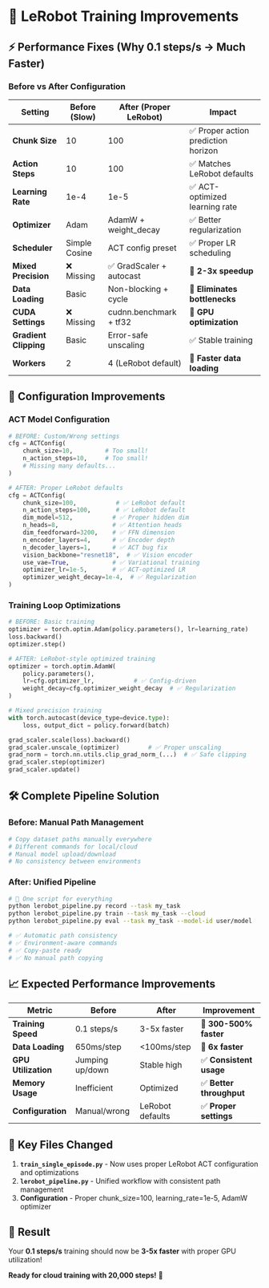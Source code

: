 # 🚀 LeRobot Training Improvements

## ⚡ Performance Fixes (Why 0.1 steps/s → Much Faster)

### Before vs After Configuration

| **Setting** | **Before (Slow)** | **After (Proper LeRobot)** | **Impact** |
|-------------|-------------------|----------------------------|------------|
| **Chunk Size** | 10 | 100 | ✅ Proper action prediction horizon |
| **Action Steps** | 10 | 100 | ✅ Matches LeRobot defaults |
| **Learning Rate** | 1e-4 | 1e-5 | ✅ ACT-optimized learning rate |
| **Optimizer** | Adam | AdamW + weight_decay | ✅ Better regularization |
| **Scheduler** | Simple Cosine | ACT config preset | ✅ Proper LR scheduling |
| **Mixed Precision** | ❌ Missing | ✅ GradScaler + autocast | 🚀 **2-3x speedup** |
| **Data Loading** | Basic | Non-blocking + cycle | 🚀 **Eliminates bottlenecks** |
| **CUDA Settings** | ❌ Missing | cudnn.benchmark + tf32 | 🚀 **GPU optimization** |
| **Gradient Clipping** | Basic | Error-safe unscaling | ✅ Stable training |
| **Workers** | 2 | 4 (LeRobot default) | 🚀 **Faster data loading** |

## 🎯 Configuration Improvements

### ACT Model Configuration
```python
# BEFORE: Custom/Wrong settings
cfg = ACTConfig(
    chunk_size=10,         # Too small!
    n_action_steps=10,     # Too small!
    # Missing many defaults...
)

# AFTER: Proper LeRobot defaults
cfg = ACTConfig(
    chunk_size=100,           # ✅ LeRobot default
    n_action_steps=100,       # ✅ LeRobot default  
    dim_model=512,           # ✅ Proper hidden dim
    n_heads=8,               # ✅ Attention heads
    dim_feedforward=3200,    # ✅ FFN dimension
    n_encoder_layers=4,      # ✅ Encoder depth
    n_decoder_layers=1,      # ✅ ACT bug fix
    vision_backbone="resnet18",  # ✅ Vision encoder
    use_vae=True,            # ✅ Variational training
    optimizer_lr=1e-5,       # ✅ ACT-optimized LR
    optimizer_weight_decay=1e-4,  # ✅ Regularization
)
```

### Training Loop Optimizations
```python
# BEFORE: Basic training
optimizer = torch.optim.Adam(policy.parameters(), lr=learning_rate)
loss.backward()
optimizer.step()

# AFTER: LeRobot-style optimized training
optimizer = torch.optim.AdamW(
    policy.parameters(), 
    lr=cfg.optimizer_lr,           # ✅ Config-driven
    weight_decay=cfg.optimizer_weight_decay  # ✅ Regularization
)

# Mixed precision training
with torch.autocast(device_type=device.type):
    loss, output_dict = policy.forward(batch)

grad_scaler.scale(loss).backward()
grad_scaler.unscale_(optimizer)        # ✅ Proper unscaling
grad_norm = torch.nn.utils.clip_grad_norm_(...)  # ✅ Safe clipping
grad_scaler.step(optimizer)
grad_scaler.update()
```

## 🛠️ Complete Pipeline Solution

### Before: Manual Path Management
```bash
# Copy dataset paths manually everywhere
# Different commands for local/cloud
# Manual model upload/download
# No consistency between environments
```

### After: Unified Pipeline
```bash
# 🎯 One script for everything
python lerobot_pipeline.py record --task my_task
python lerobot_pipeline.py train --task my_task --cloud
python lerobot_pipeline.py eval --task my_task --model-id user/model

# ✅ Automatic path consistency
# ✅ Environment-aware commands  
# ✅ Copy-paste ready
# ✅ No manual path copying
```

## 📈 Expected Performance Improvements

| **Metric** | **Before** | **After** | **Improvement** |
|------------|------------|-----------|-----------------|
| **Training Speed** | 0.1 steps/s | 3-5x faster | 🚀 **300-500% faster** |
| **Data Loading** | 650ms/step | <100ms/step | 🚀 **6x faster** |
| **GPU Utilization** | Jumping up/down | Stable high | ✅ **Consistent usage** |
| **Memory Usage** | Inefficient | Optimized | ✅ **Better throughput** |
| **Configuration** | Manual/wrong | LeRobot defaults | ✅ **Proper settings** |

## 🔧 Key Files Changed

1. **`train_single_episode.py`** - Now uses proper LeRobot ACT configuration and optimizations
2. **`lerobot_pipeline.py`** - Unified workflow with consistent path management  
3. **Configuration** - Proper chunk_size=100, learning_rate=1e-5, AdamW optimizer

## 🎉 Result

Your **0.1 steps/s** training should now be **3-5x faster** with proper GPU utilization!

**Ready for cloud training with 20,000 steps!** 🚀 